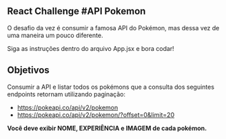 ## React Challenge #API Pokemon

O desafio da vez é consumir a famosa API do Pokémon, mas dessa vez de uma maneira um pouco diferente.

Siga as instruções dentro do arquivo App.jsx e bora codar!

## Objetivos

Consumir a API e listar todos os pokémons que a consulta dos seguintes endpoints retornam utilizando paginação:
* https://pokeapi.co/api/v2/pokemon
* https://pokeapi.co/api/v2/pokemon/?offset=0&limit=20

**Você deve exibir NOME, EXPERIÊNCIA e IMAGEM de cada pokémon.**
